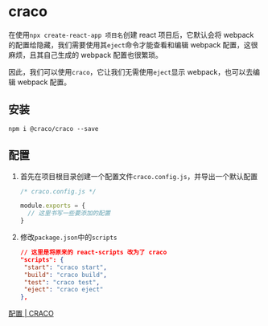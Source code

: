 # craco

在使用`npx create-react-app 项目名`创建 react 项目后，它默认会将 webpack 的配置给隐藏，我们需要使用其`eject`命令才能查看和编辑 webpack 配置，这很麻烦，且其自己生成的 webpack 配置也很繁琐。

因此，我们可以使用`craco`，它让我们无需使用`eject`显示 webpack，也可以去编辑 webpack 配置。

## 安装

`npm i @craco/craco --save`

## 配置

1. 首先在项目根目录创建一个配置文件`craco.config.js`，并导出一个默认配置

   ```js
   /* craco.config.js */
   
   module.exports = {
     // 这里书写一些要添加的配置
   }
   ```

2. 修改`package.json`中的`scripts`

   ```json
   // 这里是将原来的 react-scripts 改为了 craco
   "scripts": {
   	"start": "craco start",
   	"build": "craco build",
   	"test": "craco test",
   	"eject": "craco eject"
   },
   ```

[配置 | CRACO](https://craco.js.org/docs/category/configuration/)